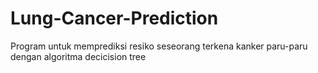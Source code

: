 # Lung-Cancer-Prediction
Program untuk memprediksi resiko seseorang terkena kanker paru-paru dengan algoritma decicision tree
